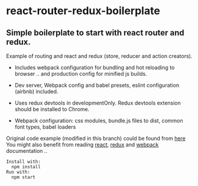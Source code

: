 # react-router-redux-boilerplate
## Simple boilerplate to start with react router and redux.

Example of routing and react and redux (store, reducer and action creators).

* Includes webpack configuration for bundling and hot reloading to browser .. and production config for minified js builds.

* Dev server, Webpack config and babel presets, eslint configuration (airbnb) included.

* Uses redux devtools in developmentOnly. Redux devtools extension should be installed to Chrome.

* Webpack configuration: css modules, bundle.js files to dist, common font types, babel loaders

Original code example (modified in this branch) could be found from [here](https://github.com/reactjs/react-router-redux/tree/master/examples/basic)
You might also benefit from reading [react](https://facebook.github.io/react/), [redux](http://redux.js.org/) and [webpack](https://webpack.github.io/) documentation ..


```
Install with:
  npm install
Run with:
  npm start
```
